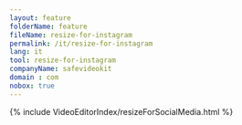 ```yaml
---
layout: feature
folderName: feature
fileName: resize-for-instagram
permalink: /it/resize-for-instagram
lang: it
tool: resize-for-instagram
companyName: safevideokit
domain : com
nobox: true
---
```


{% include VideoEditorIndex/resizeForSocialMedia.html %}

   